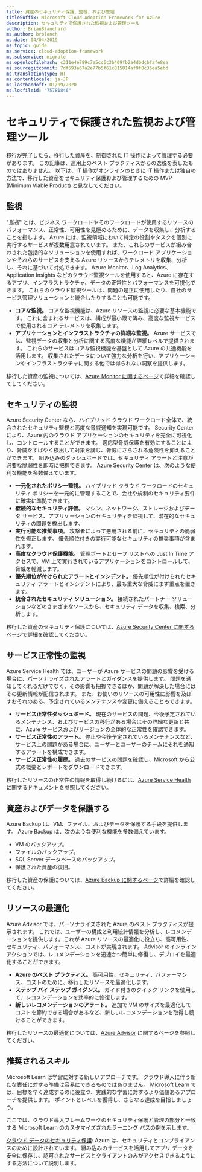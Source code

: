 ```yaml
---
title: 資産のセキュリティ保護、監視、および管理
titleSuffix: Microsoft Cloud Adoption Framework for Azure
description: セキュリティで保護された監視および管理ツール
author: BrianBlanchard
ms.author: brblanch
ms.date: 04/04/2019
ms.topic: guide
ms.service: cloud-adoption-framework
ms.subservice: migrate
ms.openlocfilehash: c311e4e789c7e5cc6c3b409fb2a4dbdcbfafe8ea
ms.sourcegitcommit: 7df593a67a2e77b5f61c815814af9f0c36ea5ebd
ms.translationtype: HT
ms.contentlocale: ja-JP
ms.lasthandoff: 01/09/2020
ms.locfileid: "75781846"
---
```

# <a name="secure-monitoring-and-management-tools"></a>セキュリティで保護された監視および管理ツール

移行が完了したら、移行した資産を、制御された IT 操作によって管理する必要があります。 この記事は、運用上のベスト プラクティスからの逸脱を表したものではありません。 以下は、IT 操作がオンラインのときに IT 操作または独自の方法で、移行した資産をセキュリティ保護および管理するための MVP (Minimum Viable Product) と見なしてください。

## <a name="monitoring"></a>監視

"*監視*" とは、ビジネス ワークロードやそのワークロードが使用するリソースのパフォーマンス、正常性、可用性を見極めるために、データを収集し、分析することを指します。 Azure には、監視領域において特定の役割やタスクを個別に実行するサービスが複数用意されています。 また、これらのサービスが組み合わされた包括的なソリューションを使用すれば、ワークロード アプリケーションやそれらのサービスを支える Azure リソースからテレメトリを収集、分析し、それに基づいて対処できます。 Azure Monitor、Log Analytics、Application Insights などのクラウド監視ツールを使用すると、Azure に存在するアプリ、インフラストラクチャ、データの正常性とパフォーマンスを可視化できます。 これらのクラウド監視ツールは、問題の是正に使用したり、自社のサービス管理ソリューションと統合したりすることも可能です。

- **コアな監視。** コアな監視機能は、Azure リソースの監視に必要な基本機能です。 これに含まれるサービスは、構成が最小限で済み、高度な監視サービスで使用されるコア テレメトリを収集します。
- **アプリケーションとインフラストラクチャの詳細な監視。** Azure サービスでは、監視データの収集と分析に関する高度な機能が詳細レベルで提供されます。 これらのサービスはコアな監視機能を基盤として Azure の共通機能を活用します。 収集されたデータについて強力な分析を行い、アプリケーションやインフラストラクチャに関する他では得られない洞察を提供します。

移行した資産の監視については、[Azure Monitor に関するページ](https://docs.microsoft.com/azure/azure-monitor/overview)で詳細を確認してしてください。

## <a name="security-monitoring"></a>セキュリティの監視

Azure Security Center なら、ハイブリッド クラウド ワークロード全体で、統合されたセキュリティ監視と高度な脅威通知を実現可能です。 Security Center により、Azure 内のクラウド アプリケーションのセキュリティを完全に可視化し、コントロールすることができます。 適応型脅威保護を有効にすることにより、脅威をすばやく検出して対策を講じ、脅威にさらされる危険性を抑えることができます。 組み込みのダッシュボードでは、セキュリティ アラートと注意が必要な脆弱性を即時に把握できます。 Azure Security Center は、次のような便利な機能を多数備えています。

- **一元化されたポリシー監視。** ハイブリッド クラウド ワークロードのセキュリティ ポリシーを一元的に管理することで、会社や規制のセキュリティ要件に確実に準拠できます。
- **継続的なセキュリティ評価。** マシン、ネットワーク、ストレージおよびデータ サービス、アプリケーションのセキュリティを監視して、潜在的なセキュリティの問題を検出します。
- **実行可能な推奨事項。** 攻撃者によって悪用される前に、セキュリティの脆弱性を修正します。 優先順位付きの実行可能なセキュリティの推奨事項が含まれます。
- **高度なクラウド保護機能。** 管理ポートとセーフ リストへの Just In Time アクセスで、VM 上で実行されているアプリケーションをコントロールして、脅威を軽減します。
- **優先順位が付けられたアラートとインシデント。** 優先順位が付けられたセキュリティ アラートとインシデントにより、最も重大な脅威にまず重点を置きます。
- **統合されたセキュリティ ソリューション。** 接続されたパートナー ソリューションなどのさまざまなソースから、セキュリティ データを収集、検索、分析します。

移行した資産のセキュリティ保護については、[Azure Security Center に関するページ](https://docs.microsoft.com/azure/security-center)で詳細を確認してください。

## <a name="service-health-monitoring"></a>サービス正常性の監視

Azure Service Health では、ユーザーが Azure サービスの問題の影響を受ける場合に、パーソナライズされたアラートとガイダンスを提供します。 問題を通知してくれるだけでなく、その影響も把握できるほか、問題が解決した場合にはその更新情報が配信されます。 また、お使いのリソースの可用性に影響を及ぼすおそれのある、予定されているメンテナンスや変更に備えることもできます。

- **サービス正常性ダッシュボード。** 現在のサービスの問題、今後予定されているメンテナンス、およびサービスの移行がある場合はその詳細な更新と共に、Azure サービスおよびリージョンの全体的な正常性を確認できます。
- **サービス正常性のアラート。** 停止や今後予定されているメンテナンスなど、サービス上の問題がある場合に、ユーザーとユーザーのチームにそれを通知するアラートを構成できます。
- **サービス正常性の履歴。** 過去のサービスの問題を確認し、Microsoft から公式の概要とレポートをダウンロードできます。

移行したリソースの正常性の情報を取得し続けるには、[Azure Service Health](https://docs.microsoft.com/azure/service-health) に関するドキュメントを参照してください。

## <a name="protect-assets-and-data"></a>資産およびデータを保護する

Azure Backup は、VM、ファイル、およびデータを保護する手段を提供します。 Azure Backup は、次のような便利な機能を多数備えています。

- VM のバックアップ。
- ファイルのバックアップ。
- SQL Server データベースのバックアップ。
- 保護された資産の復旧。

移行した資産の保護については、[Azure Backup に関するページ](https://docs.microsoft.com/azure/backup)で詳細を確認してください。

## <a name="optimize-resources"></a>リソースの最適化

Azure Advisor では、パーソナライズされた Azure のベスト プラクティスが提示されます。 これでは、ユーザーの構成と利用統計情報を分析し、レコメンデーションを提供します。これが Azure リソースの最適化に役立ち、高可用性、セキュリティ、パフォーマンス、コストが実現されます。 Advisor のインライン アクションでは、レコメンデーションを迅速かつ簡単に修復し、デプロイを最適化することができます。

- **Azure のベスト プラクティス。** 高可用性、セキュリティ、パフォーマンス、コストのために、移行したリソースを最適化します。
- **ステップ バイ ステップ ガイダンス。** ガイド付きのクイック リンクを使用して、レコメンデーションを効率的に修復します。
- **新しいレコメンデーションのアラート。** 追加で VM のサイズを最適化してコストを節約できる場合があるなど、新しいレコメンデーションを取得し続けることができます。

移行したリソースの最適化については、[Azure Advisor](https://docs.microsoft.com/azure/advisor/advisor-overview) に関するページを参照してください。

## <a name="suggested-skills"></a>推奨されるスキル

Microsoft Learn は学習に対する新しいアプローチです。 クラウド導入に伴う新たな責任に対する準備は容易にできるものではありません。 Microsoft Learn では、目標を早く達成するのに役立つ、実践的な学習に対するより価値あるアプローチを提供します。 ポイントとレベルを獲得し、さらなる達成を目指しましょう。

ここでは、クラウド導入フレームワークのセキュリティ保護と管理の部分と一致する Microsoft Learn のカスタマイズされたラーニング パスの例を示します。 

[クラウド データのセキュリティ保護](https://docs.microsoft.com/learn/paths/secure-your-cloud-data/): Azure は、セキュリティとコンプライアンスのために設計されています。 組み込みのサービスを活用してアプリ データを安全に保存し、認可されたサービスとクライアントのみがアクセスできるようにする方法について説明します。
